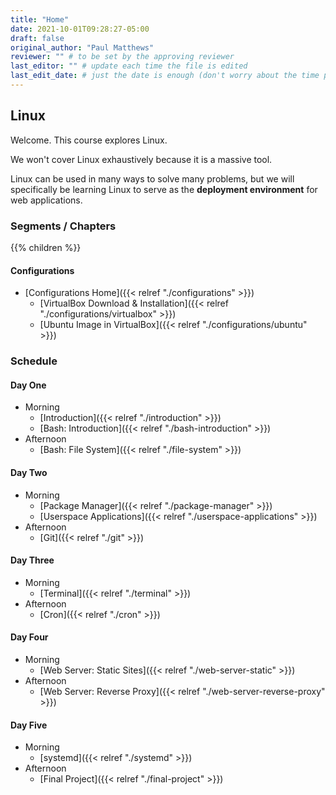 ```yaml
---
title: "Home"
date: 2021-10-01T09:28:27-05:00
draft: false
original_author: "Paul Matthews" 
reviewer: "" # to be set by the approving reviewer
last_editor: "" # update each time the file is edited
last_edit_date: # just the date is enough (don't worry about the time portion)
---
```


## Linux

Welcome. This course explores Linux.

We won't cover Linux exhaustively because it is a massive tool. 

Linux can be used in many ways to solve many problems, but we will specifically be learning Linux to serve as the **deployment environment** for web applications.

### Segments / Chapters

{{% children %}}

#### Configurations

- [Configurations Home]({{< relref "./configurations" >}})
  - [VirtualBox Download & Installation]({{< relref "./configurations/virtualbox" >}})
  - [Ubuntu Image in VirtualBox]({{< relref "./configurations/ubuntu" >}})

### Schedule

#### Day One

- Morning
  - [Introduction]({{< relref "./introduction" >}})
  - [Bash: Introduction]({{< relref "./bash-introduction" >}})
- Afternoon
  - [Bash: File System]({{< relref "./file-system" >}})

#### Day Two

- Morning
  - [Package Manager]({{< relref "./package-manager" >}})
  - [Userspace Applications]({{< relref "./userspace-applications" >}})
- Afternoon
  - [Git]({{< relref "./git" >}})

#### Day Three

- Morning
  - [Terminal]({{< relref "./terminal" >}})
- Afternoon
  - [Cron]({{< relref "./cron" >}})

#### Day Four

- Morning
  - [Web Server: Static Sites]({{< relref "./web-server-static" >}})
- Afternoon
  - [Web Server: Reverse Proxy]({{< relref "./web-server-reverse-proxy" >}})

#### Day Five

- Morning
  - [systemd]({{< relref "./systemd" >}})
- Afternoon
  - [Final Project]({{< relref "./final-project" >}})
